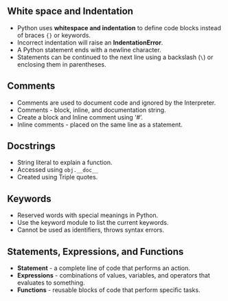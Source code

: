 ## **White space and Indentation**

- Python uses **whitespace and indentation** to define code blocks instead of braces `{}` or keywords.
- Incorrect indentation will raise an **IndentationError**.
- A Python statement ends with a newline character.
- Statements can be continued to the next line using a backslash (`\`) or enclosing them in parentheses.

## **Comments**

- Comments are used to document code and ignored by the Interpreter.
- Comments - block, inline, and documentation string.
- Create a block and Inline comment using ‘#’.
- Inline comments -  placed on the same line as a statement.

## **Docstrings**

- String literal to explain a function.
- Accessed using `obj.__doc__`
- Created using Triple quotes.

## **Keywords**

- Reserved words with special meanings in Python.
- Use the keyword module to list the current keywords.
- Cannot be used as identifiers, throws syntax errors.

## **Statements, Expressions, and Functions**

- **Statement**  - a complete line of code that performs an action.
- **Expressions** - combinations of values, variables, and operators that evaluates to something.
- **Functions** - reusable blocks of code that perform specific tasks.